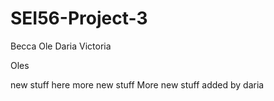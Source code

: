 # SEI56-Project-3

Becca
Ole
Daria
Victoria

Oles 

new stuff here 
more new stuff 
More new stuff added by daria